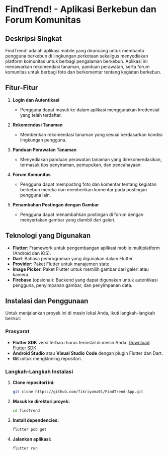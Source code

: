 # FindTrend! - Aplikasi Berkebun dan Forum Komunitas

## Deskripsi Singkat
FindTrend! adalah aplikasi mobile yang dirancang untuk membantu pengguna berkebun di lingkungan perkotaan sekaligus menyediakan platform komunitas untuk berbagi pengalaman berkebun. Aplikasi ini menawarkan rekomendasi tanaman, panduan perawatan, serta forum komunitas untuk berbagi foto dan berkomentar tentang kegiatan berkebun.

## Fitur-Fitur
1. **Login dan Autentikasi**
   - Pengguna dapat masuk ke dalam aplikasi menggunakan kredensial yang telah terdaftar.

2. **Rekomendasi Tanaman**
   - Memberikan rekomendasi tanaman yang sesuai berdasarkan kondisi lingkungan pengguna.

3. **Panduan Perawatan Tanaman**
   - Menyediakan panduan perawatan tanaman yang direkomendasikan, termasuk tips penyiraman, pemupukan, dan pencahayaan.

4. **Forum Komunitas**
   - Pengguna dapat memposting foto dan komentar tentang kegiatan berkebun mereka dan memberikan komentar pada postingan pengguna lain.

5. **Penambahan Postingan dengan Gambar**
   - Pengguna dapat menambahkan postingan di forum dengan menyertakan gambar yang diambil dari galeri.

## Teknologi yang Digunakan
- **Flutter**: Framework untuk pengembangan aplikasi mobile multiplatform (Android dan iOS).
- **Dart**: Bahasa pemrograman yang digunakan dalam Flutter.
- **Provider**: Paket Flutter untuk manajemen state.
- **Image Picker**: Paket Flutter untuk memilih gambar dari galeri atau kamera.
- **Firebase** (opsional): Backend yang dapat digunakan untuk autentikasi pengguna, penyimpanan gambar, dan penyimpanan data.

## Instalasi dan Penggunaan
Untuk menjalankan proyek ini di mesin lokal Anda, ikuti langkah-langkah berikut:

### Prasyarat
- **Flutter SDK** versi terbaru harus terinstal di mesin Anda. [Download Flutter SDK](https://flutter.dev/docs/get-started/install)
- **Android Studio** atau **Visual Studio Code** dengan plugin Flutter dan Dart.
- **Git** untuk mengkloning repositori.

### Langkah-Langkah Instalasi
1. **Clone repositori ini:**
   ```bash
   git clone https://github.com/fikriyoma01/FindTrend-App.git

2. **Masuk ke direktori proyek:**
   ```bash
   cd findtrend

3. **Install dependencies:**
   ```bash
   flutter pub get

4. **Jalankan aplikasi:**
   ```bash
   flutter run
